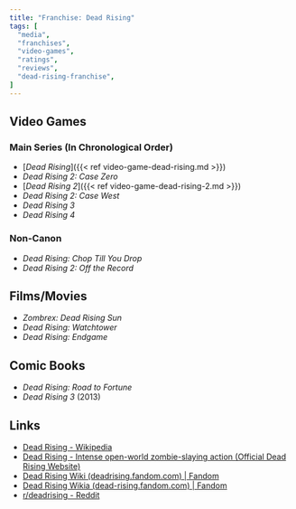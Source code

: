 ```yaml
---
title: "Franchise: Dead Rising"
tags: [
  "media",
  "franchises",
  "video-games",
  "ratings",
  "reviews",
  "dead-rising-franchise",
]
---
```


## Video Games

### Main Series (In Chronological Order)

- [*Dead Rising*]({{< ref video-game-dead-rising.md >}})
- *Dead Rising 2: Case Zero*
- [*Dead Rising 2*]({{< ref video-game-dead-rising-2.md >}})
- *Dead Rising 2: Case West*
- *Dead Rising 3*
- *Dead Rising 4*

### Non-Canon

- *Dead Rising: Chop Till You Drop*
- *Dead Rising 2: Off the Record*

## Films/Movies

- *Zombrex: Dead Rising Sun*
- *Dead Rising: Watchtower*
- *Dead Rising: Endgame*

## Comic Books

- *Dead Rising: Road to Fortune*
- *Dead Rising 3* (2013)

## Links

- [Dead Rising - Wikipedia](https://en.wikipedia.org/wiki/Dead_Rising)
- [Dead Rising - Intense open-world zombie-slaying action (Official Dead Rising Website)](https://www.deadrising.com/dead-rising/index.html)
- [Dead Rising Wiki (deadrising.fandom.com) | Fandom](https://deadrising.fandom.com/wiki/Dead_Rising_Wiki)
- [Dead Rising Wikia (dead-rising.fandom.com) | Fandom](https://dead-rising.fandom.com/wiki/Dead_Rising_Wiki)
- [r/deadrising - Reddit](https://www.reddit.com/r/deadrising/)
